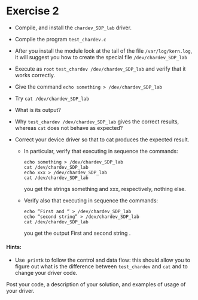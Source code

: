 # Exercise 2

- Compile, and install the `chardev_SDP_lab` driver.

- Compile the program `test_chardev.c`

- After you install the module look at the tail of the file `/var/log/kern.log`, it will suggest you how to create the special file `/dev/chardev_SDP_lab`

- Execute as `root` `test_chardev /dev/chardev_SDP_lab` and verify that it works correctly.

- Give the command `echo something > /dev/chardev_SDP_lab`

- Try `cat /dev/chardev_SDP_lab`

- What is its output?

- Why `test_chardev /dev/chardev_SDP_lab` gives the correct results, whereas `cat` does not behave as expected?

- Correct your device driver so that to cat produces the expected result.

    - In particular, verify that executing in sequence the commands:
      ```
      echo something > /dev/chardev_SDP_lab
      cat /dev/chardev_SDP_lab
      echo xxx > /dev/chardev_SDP_lab
      cat /dev/chardev_SDP_lab
      ```
      you get the strings something and xxx, respectively, nothing else.

    - Verify also that executing in sequence the commands:
      ```
      echo “First and “ > /dev/chardev_SDP_lab
      echo “second string” > /dev/chardev_SDP_lab
      cat /dev/chardev_SDP_lab
      ```
      you get the output First and second string .

#### Hints:
- Use` printk` to follow the control and data flow: this should allow you to figure out what is the difference between `test_chardev` and `cat` and to change your driver code.

Post your code, a description of your solution, and examples of usage of your driver.
